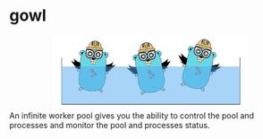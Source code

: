 # gowl
<div  align="center"><img src="https://github.com/hamed-yousefi/gowl/blob/master/docs/images/gopher-pool.png" width="350" ></div>
An infinite worker pool gives you the ability to control the pool and processes and monitor the pool and processes status.
